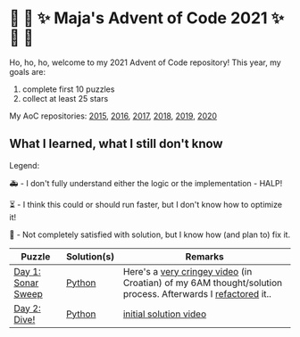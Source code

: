 # :christmas_tree: :snake: :sparkles: Maja's Advent of Code 2021 :sparkles: :snake: :christmas_tree:

Ho, ho, ho, welcome to my 2021 Advent of Code repository!
This year, my goals are:

1. complete first 10 puzzles
2. collect at least 25 stars

My AoC repositories: [2015](https://github.com/mimikrija/AdventOfCode2015), [2016](https://github.com/mimikrija/AdventOfCode2016), [2017](https://github.com/mimikrija/AdventOfCode2017), [2018](https://github.com/mimikrija/AdventOfCode2018), [2019](https://github.com/mimikrija/AdventOfCode2019), [2020](https://github.com/mimikrija/AdventOfCode2020)

## What I learned, what I still don't know

Legend:

:ambulance: - I don't fully understand either the logic or the implementation - HALP!

:hourglass_flowing_sand: - I think this could or should run faster, but I don't know how to optimize it!

:hammer: - Not completely satisfied with solution, but I know how (and plan to) fix it.

Puzzle | Solution(s) | Remarks |
---    |---    |----
[Day 1: Sonar Sweep](https://adventofcode.com/2021/day/1) | [Python](python/01.py) | Here's a [very cringey video](https://youtu.be/-MHDfcas4zo) (in Croatian) of my 6AM thought/solution process. Afterwards I [refactored](https://youtu.be/kGzPefiVyAU) it.. |
[Day 2: Dive!](https://adventofcode.com/2021/day/1) | [Python](python/02.py) | [initial solution video](https://youtu.be/nUwS8rRacR4) |

